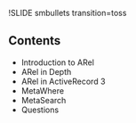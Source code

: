 !SLIDE smbullets transition=toss
## Contents ##

* Introduction to ARel
* ARel in Depth
* ARel in ActiveRecord 3
* MetaWhere
* MetaSearch
* Questions


